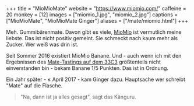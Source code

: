 +++
title = "MioMioMate"
website = "https://www.miomio.com/"
caffeine = 20
monkey = [12]
images = ["miomio_1.jpg", "miomio_2.jpg"]
captions = ["MioMioMate", "MioMioMate Ginger"]
aliases = ["/mate/miomio.html"]
+++

Meh. Gummibärenmate. Davon gibt es viele, [MioMio](https://www.miomio.com/) ist
vermutlich meine liebste. Das ist nicht positiv gemeint. Sie schmeckt nach kaum
mehr als Zucker. Wer weiß was drin ist.

Seit Sommer 2016 existiert MioMio Banane. Und - auch wenn ich mit den
Ergebnissen des
[Mate-Tastings auf dem 33C3](https://events.ccc.de/congress/2016/wiki/Session:Mate)
größtenteils nicht einverstanden bin - bekam Banane 1/5 Punkten. Das ist in
Ordnung.

Ein Jahr später - ≤ April 2017 - kam Ginger dazu. Hauptsache wer schreibt "Mate"
auf die Flasche.

> "Na, dann ist ja alles gesagt", sagt das Känguru.

